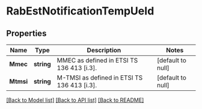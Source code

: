 # RabEstNotificationTempUeId

## Properties
Name | Type | Description | Notes
------------ | ------------- | ------------- | -------------
**Mmec** | **string** | MMEC as defined in ETSI TS 136 413 [i.3]. | [default to null]
**Mtmsi** | **string** | M-TMSI as defined in ETSI TS 136 413 [i.3]. | [default to null]

[[Back to Model list]](../README.md#documentation-for-models) [[Back to API list]](../README.md#documentation-for-api-endpoints) [[Back to README]](../README.md)

